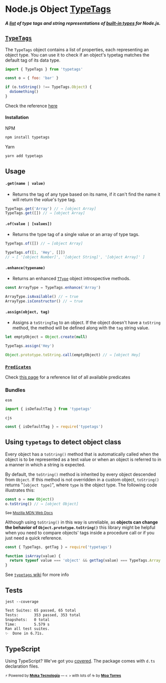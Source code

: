 # Node.js Object [TypeTags](https://github.com/moatorres/typetags)

##### A [list](https://github.com/moatorres/typetags/blob/master/lib/.internal/constants.js) of type tags and string representations of [built-in types](https://developer.mozilla.org/en-US/docs/Web/JavaScript/Reference) for Node.js.

## [`TypeTags`](https://github.com/moatorres/typetags/wiki/typetags)

The `TypeTags` object contains a list of properties, each representing an object type. You can use it to check if an object's typetag matches the default tag of its data type.

```js
import { TypeTags } from 'typetags'

const o = { foo: 'bar' }

if (o.toString() !== TypeTags.Object) {
  doSomething()
}
```

Check the reference [here](https://github.com/moatorres/typetags#reference)

#### Installation

NPM

```sh
npm install typetags
```

Yarn

```sh
yarn add typetags
```

## Usage

#### `.get(name | value)`

- Returns the tag of any type based on its name, if it can't find the name it will return the _value_'s type tag.

```js
TypeTags.get('Array') // → [object Array]
TypeTags.get([]) // → [object Array]
```

#### `.of(value | [values])`

- Returns the type tag of a single value or an array of type tags.

```js
TypeTags.of([]) // → [object Array]

TypeTags.of([1, 'Hey', []])
// → [ '[object Number]', '[object String]', '[object Array]' ]
```

#### `.enhance(typename)`

- Returns an enhanced [`TType`]() object introspective methods.

```js
const ArrayType = TypeTags.enhance('Array')

ArrayType.isAvailable() // → true
ArrayType.isConstructor() // → true
```

#### `.assign(object, tag)`

- Assigns a `toStringTag` to an object.
  If the object doesn't have a `toString` method, the method will be defined along with the `tag` string value.

```js
let emptyObject = Object.create(null)

TypeTags.assign('Hey')

Object.prototype.toString.call(emptyObject) // → [object Hey]
```

### [`Predicates`](https://github.com/moatorres/typetags/wiki/predicates)

Check [this page](https://github.com/moatorres/typetags/wiki/predicates) for a reference list of all available predicates

### Bundles

`esm`

```js
import { isDefaultTag } from 'typetags'
```

`cjs`

```js
const { isDefaultTag } = require('typetags')
```

## Using `typetags` to detect object class

Every object has a `toString()` method that is automatically called when the object is to be represented as a text value or when an object is referred to in a manner in which a string is expected.

By default, the `toString()` method is inherited by every object descended from `Object`. If this method is not overridden in a custom object, `toString()` returns "`[object type]`", where `type` is the object type. The following code illustrates this:

```js
const o = new Object()
o.toString() // → [object Object]
```

<sup>See [Mozilla MDN Web Docs](https://developer.mozilla.org/en-US/docs/Web/JavaScript/Reference/Global_Objects/Object/toString#description)</sup>

Although using `toString()` in this way is unreliable, as **objects can change the behavior of `Object.prototype.toString()`** this library might be helpful when you need to compare objects' tags inside a procedure call or if you just need a quick reference.

```js
const { TypeTags, getTag } = require('typetags')

function isArray(value) {
  return typeof value === 'object' && getTag(value) === TypeTags.Array
}
```

See [`typetags` wiki](https://github.com/moatorres/typetags/wiki/helpers) for more info

## Tests

`jest --coverage`

```sh
Test Suites: 65 passed, 65 total
Tests:       353 passed, 353 total
Snapshots:   0 total
Time:        5.579 s
Ran all test suites.
✨  Done in 6.71s.
```

## TypeScript

Using TypeScript? We've got you [covered](https://github.com/moatorres/typetags/blob/master/lib/type-tags.d.ts). The package comes with `d.ts` declaration files.

<sub>⚡️ Powered by [**Moka Tecnologia**](https://github.com/mokatecnologia) — `< >` with lots of ☕️ by [**Moa Torres**](https://github.com/moatorres)</sub>
